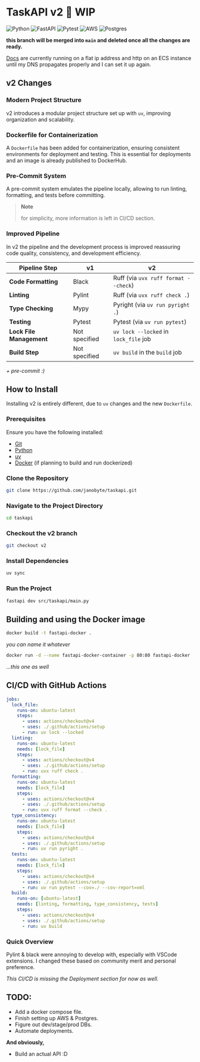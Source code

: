 # TaskAPI v2 🚧 WIP

![Python](https://img.shields.io/badge/python-3670A0?style=for-the-badge&logo=python&logoColor=ffdd54)
![FastAPI](https://img.shields.io/badge/FastAPI-005571?style=for-the-badge&logo=fastapi)
![Pytest](https://img.shields.io/badge/pytest-%23ffffff.svg?style=for-the-badge&logo=pytest&logoColor=2f9fe3)
![AWS](https://img.shields.io/badge/AWS-%23FF9900.svg?style=for-the-badge&logo=amazon-aws&logoColor=white)
![Postgres](https://img.shields.io/badge/postgres-%23316192.svg?style=for-the-badge&logo=postgresql&logoColor=white)

**this branch will be merged into `main` and deleted once all the changes are ready.**

[Docs](http://3.68.113.178/docs) are currently running on a flat ip address and http on an ECS instance until my DNS propagates properly and I can set it up again.

## v2 Changes

### Modern Project Structure
v2 introduces a modular project structure set up with `uv`, improving organization and scalability.

### Dockerfile for Containerization
A `Dockerfile` has been added for containerization, ensuring consistent environments for deployment and testing. This is essential for deployments and an image is already published to DockerHub.

### Pre-Commit System
A pre-commit system emulates the pipeline locally, allowing to run linting, formatting, and tests before committing.

> **Note**
> 
> for simplicity, more information is left in CI/CD section.

### Improved Pipeline

In v2 the pipeline and the development process is improved reassuring code quality, consistency, and development efficiency.

| **Pipeline Step**         | **v1**                            | **v2**                              |
|---------------------------|-----------------------------------|-------------------------------------|
| **Code Formatting**        | Black                            | Ruff (via `uvx ruff format --check`)|
| **Linting**                | Pylint                           | Ruff (via `uvx ruff check .`)       |
| **Type Checking**          | Mypy                             | Pyright (via `uv run pyright .`)    |
| **Testing**                | Pytest                           | Pytest (via `uv run pytest`)        |
| **Lock File Management**   | Not specified                    | `uv lock --locked` in `lock_file` job|
| **Build Step**             | Not specified                    | `uv build` in the `build` job       |

*+ pre-commit :)*

## How to Install

Installing v2 is entirely different, due to `uv` changes and the new `Dockerfile`.

### Prerequisites

Ensure you have the following installed:
- [Git](https://git-scm.com/)
- [Python](https://www.python.org/)
- [uv](https://docs.astral.sh/uv/)
- [Docker](https://www.docker.com/) (if planning to build and run dockerized)

### Clone the Repository

```sh
git clone https://github.com/janobyte/taskapi.git
```

### Navigate to the Project Directory

```sh
cd taskapi
```

### Checkout the v2 branch

```sh
git checkout v2
```

### Install Dependencies

```sh
uv sync
```

### Run the Project

```sh
fastapi dev src/taskapi/main.py 
```

## Building and using the Docker image

```sh
docker build -t fastapi-docker . 
```

*you can name it whatever*

```sh
docker run -d --name fastapi-docker-container -p 80:80 fastapi-docker
```
*...this one as well*

## CI/CD with GitHub Actions

```yaml
jobs:
  lock_file:
    runs-on: ubuntu-latest
    steps:
      - uses: actions/checkout@v4
      - uses: ./.github/actions/setup
      - run: uv lock --locked
  linting:
    runs-on: ubuntu-latest
    needs: [lock_file]
    steps:
      - uses: actions/checkout@v4
      - uses: ./.github/actions/setup
      - run: uvx ruff check .
  formatting:
    runs-on: ubuntu-latest
    needs: [lock_file]
    steps:
      - uses: actions/checkout@v4
      - uses: ./.github/actions/setup
      - run: uvx ruff format --check .
  type_consistency:
    runs-on: ubuntu-latest
    needs: [lock_file]
    steps:
      - uses: actions/checkout@v4
      - uses: ./.github/actions/setup
      - run: uv run pyright .
  tests:
    runs-on: ubuntu-latest
    needs: [lock_file]
    steps:
      - uses: actions/checkout@v4
      - uses: ./.github/actions/setup
      - run: uv run pytest --cov=./ --cov-report=xml
  build:
    runs-on: [ubuntu-latest]
    needs: [linting, formatting, type_consistency, tests]
    steps:
      - uses: actions/checkout@v4
      - uses: ./.github/actions/setup
      - run: uv build
```
### Quick Overview
Pylint & black were annoying to develop with, especially with VSCode extensions. I changed these based on community merit and personal preference.

*This CI/CD is missing the Deployment section for now as well.*

## TODO:
- Add a docker compose file.
- Finish setting up AWS & Postgres.
- Figure out dev/stage/prod DBs.
- Automate deployments.

**And obviously,**
- Build an actual API :D



